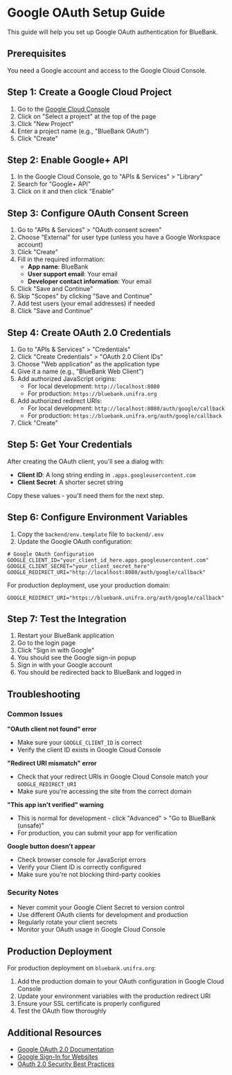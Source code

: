 # Google OAuth Setup Guide

This guide will help you set up Google OAuth authentication for BlueBank.

## Prerequisites

You need a Google account and access to the Google Cloud Console.

## Step 1: Create a Google Cloud Project

1. Go to the [Google Cloud Console](https://console.cloud.google.com/)
2. Click on "Select a project" at the top of the page
3. Click "New Project"
4. Enter a project name (e.g., "BlueBank OAuth")
5. Click "Create"

## Step 2: Enable Google+ API

1. In the Google Cloud Console, go to "APIs & Services" > "Library"
2. Search for "Google+ API"
3. Click on it and then click "Enable"

## Step 3: Configure OAuth Consent Screen

1. Go to "APIs & Services" > "OAuth consent screen"
2. Choose "External" for user type (unless you have a Google Workspace account)
3. Click "Create"
4. Fill in the required information:
   - **App name**: BlueBank
   - **User support email**: Your email
   - **Developer contact information**: Your email
5. Click "Save and Continue"
6. Skip "Scopes" by clicking "Save and Continue"
7. Add test users (your email addresses) if needed
8. Click "Save and Continue"

## Step 4: Create OAuth 2.0 Credentials

1. Go to "APIs & Services" > "Credentials"
2. Click "Create Credentials" > "OAuth 2.0 Client IDs"
3. Choose "Web application" as the application type
4. Give it a name (e.g., "BlueBank Web Client")
5. Add authorized JavaScript origins:
   - For local development: `http://localhost:8080`
   - For production: `https://bluebank.unifra.org`
6. Add authorized redirect URIs:
   - For local development: `http://localhost:8080/auth/google/callback`
   - For production: `https://bluebank.unifra.org/auth/google/callback`
7. Click "Create"

## Step 5: Get Your Credentials

After creating the OAuth client, you'll see a dialog with:
- **Client ID**: A long string ending in `.apps.googleusercontent.com`
- **Client Secret**: A shorter secret string

Copy these values - you'll need them for the next step.

## Step 6: Configure Environment Variables

1. Copy the `backend/env.template` file to `backend/.env`
2. Update the Google OAuth configuration:

```env
# Google OAuth Configuration
GOOGLE_CLIENT_ID="your_client_id_here.apps.googleusercontent.com"
GOOGLE_CLIENT_SECRET="your_client_secret_here"
GOOGLE_REDIRECT_URI="http://localhost:8080/auth/google/callback"
```

For production deployment, use your production domain:
```env
GOOGLE_REDIRECT_URI="https://bluebank.unifra.org/auth/google/callback"
```

## Step 7: Test the Integration

1. Restart your BlueBank application
2. Go to the login page
3. Click "Sign in with Google"
4. You should see the Google sign-in popup
5. Sign in with your Google account
6. You should be redirected back to BlueBank and logged in

## Troubleshooting

### Common Issues

**"OAuth client not found" error**
- Make sure your `GOOGLE_CLIENT_ID` is correct
- Verify the client ID exists in Google Cloud Console

**"Redirect URI mismatch" error**
- Check that your redirect URIs in Google Cloud Console match your `GOOGLE_REDIRECT_URI`
- Make sure you're accessing the site from the correct domain

**"This app isn't verified" warning**
- This is normal for development - click "Advanced" > "Go to BlueBank (unsafe)"
- For production, you can submit your app for verification

**Google button doesn't appear**
- Check browser console for JavaScript errors
- Verify your Client ID is correctly configured
- Make sure you're not blocking third-party cookies

### Security Notes

- Never commit your Google Client Secret to version control
- Use different OAuth clients for development and production
- Regularly rotate your client secrets
- Monitor your OAuth usage in Google Cloud Console

## Production Deployment

For production deployment on `bluebank.unifra.org`:

1. Add the production domain to your OAuth configuration in Google Cloud Console
2. Update your environment variables with the production redirect URI
3. Ensure your SSL certificate is properly configured
4. Test the OAuth flow thoroughly

## Additional Resources

- [Google OAuth 2.0 Documentation](https://developers.google.com/identity/protocols/oauth2)
- [Google Sign-In for Websites](https://developers.google.com/identity/sign-in/web)
- [OAuth 2.0 Security Best Practices](https://tools.ietf.org/html/draft-ietf-oauth-security-topics)